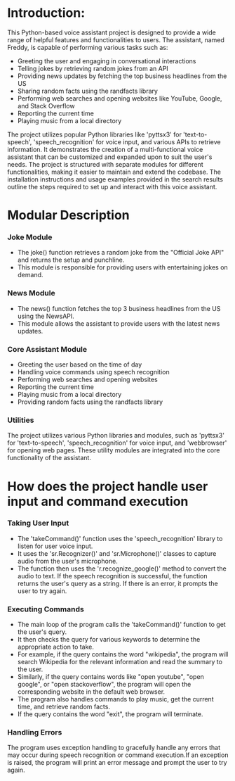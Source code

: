 # Introduction:
This Python-based voice assistant project is designed to provide a wide range of helpful features and functionalities to users. 
The assistant, named Freddy, is capable of performing various tasks such as:
- Greeting the user and engaging in conversational interactions
- Telling jokes by retrieving random jokes from an API
- Providing news updates by fetching the top business headlines from the US
- Sharing random facts using the randfacts library
- Performing web searches and opening websites like YouTube, Google, and Stack Overflow
- Reporting the current time
- Playing music from a local directory

The project utilizes popular Python libraries like 'pyttsx3' for 'text-to-speech', 'speech_recognition' for voice input, and various APIs to retrieve information. 
It demonstrates the creation of a multi-functional voice assistant that can be customized and expanded upon to suit the user's needs.
The project is structured with separate modules for different functionalities, making it easier to maintain and extend the codebase. 
The installation instructions and usage examples provided in the search results outline the steps required to set up and interact with this voice assistant.

# Modular Description
### Joke Module
- The joke() function retrieves a random joke from the "Official Joke API" and returns the setup and punchline.
- This module is responsible for providing users with entertaining jokes on demand.

### News Module
- The news() function fetches the top 3 business headlines from the US using the NewsAPI.
- This module allows the assistant to provide users with the latest news updates.

### Core Assistant Module
- Greeting the user based on the time of day
- Handling voice commands using speech recognition
- Performing web searches and opening websites
- Reporting the current time
- Playing music from a local directory
- Providing random facts using the randfacts library

### Utilities

The project utilizes various Python libraries and modules, such as 'pyttsx3' for 'text-to-speech', 'speech_recognition' for voice input, and 'webbrowser' for opening web pages.
These utility modules are integrated into the core functionality of the assistant.

# How does the project handle user input and command execution

### Taking User Input

- The 'takeCommand()' function uses the 'speech_recognition' library to listen for user voice input.
- It uses the 'sr.Recognizer()' and 'sr.Microphone()' classes to capture audio from the user's microphone.
- The function then uses the 'r.recognize_google()' method to convert the audio to text.
If the speech recognition is successful, the function returns the user's query as a string. If there is an error, it prompts the user to try again.

### Executing Commands

- The main loop of the program calls the 'takeCommand()' function to get the user's query.
- It then checks the query for various keywords to determine the appropriate action to take.
- For example, if the query contains the word "wikipedia", the program will search Wikipedia for the relevant information and read the summary to the user.
- Similarly, if the query contains words like "open youtube", "open google", or "open stackoverflow", the program will open the corresponding website in the default web browser.
- The program also handles commands to play music, get the current time, and retrieve random facts.
- If the query contains the word "exit", the program will terminate.

### Handling Errors

The program uses exception handling to gracefully handle any errors that may occur during speech recognition or command execution.If an exception is raised, the program will print an error message and prompt the user to try again.
